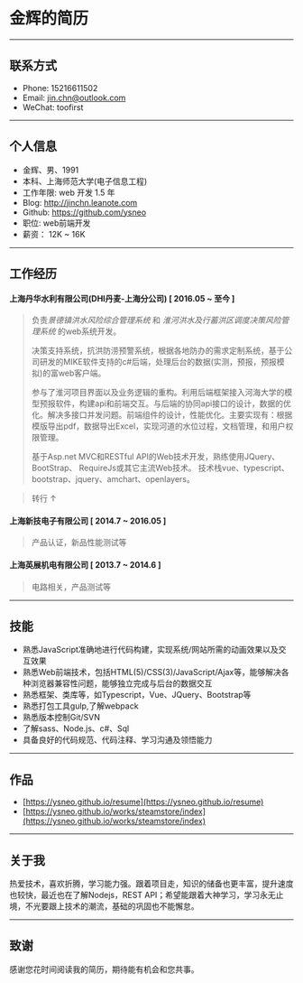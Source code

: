 # 金辉的简历
---
## 联系方式
* Phone: 15216611502
* Email: jin.chn@outlook.com
* WeChat: toofirst

---

## 个人信息

* 金辉、男、1991
* 本科、上海师范大学(电子信息工程)
* 工作年限: web 开发 1.5 年
* Blog: http://jinchn.leanote.com
* Github: https://github.com/ysneo
* 职位: web前端开发
* 薪资： 12K ~ 16K

---

## 工作经历

#### 上海丹华水利有限公司(DHI丹麦-上海分公司) [ 2016.05 ~ 至今 ]

> 负责*景德镇洪水风险综合管理系统* 和 *淮河洪水及行蓄洪区调度决策风险管理系统* 的web系统开发。
>
> 决策支持系统，抗洪防涝预警系统，根据各地防办的需求定制系统，基于公司研发的MIKE软件支持的c#后端，处理后台的数据(实测，预报，预报模拟)的富web客户端。
>
> 参与了淮河项目界面以及业务逻辑的重构。利用后端框架接入河海大学的模型预报软件，构建api和前端交互。与后端的协同api接口的设计，数据的优化。解决多接口并发问题。前端组件的设计，性能优化。主要实现有：根据模版导出pdf，数据导出Excel，实现河道的水位过程，文档管理，和用户权限管理。
>
> 基于Asp.net MVC和RESTful API的Web技术开发，熟练使用JQuery、BootStrap、 RequireJs或其它主流Web技术。
> 技术栈vue、typescript、bootstrap、jquery、amchart、openlayers。


 > ​转行 ↑

#### 上海新技电子有限公司 [ 2014.7 ~ 2016.05 ]

> 产品认证，新品性能测试等

#### 上海英展机电有限公司 [ 2013.7 ~ 2014.6 ]

> 电路相关，产品测试等

---

## 技能

* 熟悉JavaScript准确地进行代码构建，实现系统/网站所需的动画效果以及交互效果
* 熟悉Web前端技术，包括HTML(5)/CSS(3)/JavaScript/Ajax等，能够解决各种浏览器兼容性问题，能够独立完成与后台的数据交互
* 熟悉框架、类库等，如Typescript，Vue、JQuery、Bootstrap等
* 熟悉打包工具gulp,了解webpack
* 熟悉版本控制Git/SVN
* 了解sass、Node.js、c#、Sql
* 具备良好的代码规范、代码注释、学习沟通及领悟能力

---
## 作品
* [https://ysneo.github.io/resume](https://ysneo.github.io/resume)
* [https://ysneo.github.io/works/steamstore/index](https://ysneo.github.io/works/steamstore/index)

---

## 关于我

热爱技术，喜欢折腾，学习能力强。跟着项目走，知识的储备也更丰富，提升速度也较快，最近也在了解Nodejs，REST API；希望能跟着大神学习，学习永无止境，不光要跟上技术的潮流，基础的巩固也不能懈怠。

---


## 致谢

感谢您花时间阅读我的简历，期待能有机会和您共事。
